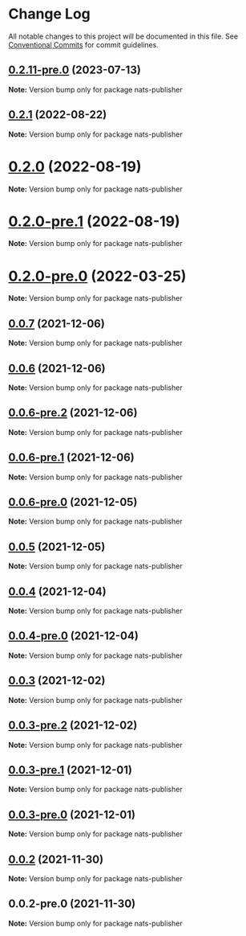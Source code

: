 # Change Log

All notable changes to this project will be documented in this file.
See [Conventional Commits](https://conventionalcommits.org) for commit guidelines.

## [0.2.11-pre.0](https://github.com/Redningsselskapet/nestjs-plugins/compare/nats-publisher@0.2.10...nats-publisher@0.2.11-pre.0) (2023-07-13)

**Note:** Version bump only for package nats-publisher





## [0.2.1](https://github.com/Redningsselskapet/nestjs-plugins/compare/nats-publisher@0.2.0...nats-publisher@0.2.1) (2022-08-22)

**Note:** Version bump only for package nats-publisher





# [0.2.0](https://github.com/Redningsselskapet/nestjs-plugins/compare/nats-publisher@0.2.0-pre.1...nats-publisher@0.2.0) (2022-08-19)

**Note:** Version bump only for package nats-publisher





# [0.2.0-pre.1](https://github.com/Redningsselskapet/nestjs-plugins/compare/nats-publisher@0.2.0-pre.0...nats-publisher@0.2.0-pre.1) (2022-08-19)

**Note:** Version bump only for package nats-publisher





# [0.2.0-pre.0](https://github.com/Redningsselskapet/nestjs-plugins/compare/nats-publisher@0.1.1...nats-publisher@0.2.0-pre.0) (2022-03-25)

**Note:** Version bump only for package nats-publisher





## [0.0.7](https://github.com/Redningsselskapet/nestjs-plugins/compare/nats-publisher@0.0.6...nats-publisher@0.0.7) (2021-12-06)

**Note:** Version bump only for package nats-publisher





## [0.0.6](https://github.com/Redningsselskapet/nestjs-plugins/compare/nats-publisher@0.0.6-pre.2...nats-publisher@0.0.6) (2021-12-06)

**Note:** Version bump only for package nats-publisher





## [0.0.6-pre.2](https://github.com/Redningsselskapet/nestjs-plugins/compare/nats-publisher@0.0.6-pre.1...nats-publisher@0.0.6-pre.2) (2021-12-06)

**Note:** Version bump only for package nats-publisher





## [0.0.6-pre.1](https://github.com/Redningsselskapet/nestjs-plugins/compare/nats-publisher@0.0.6-pre.0...nats-publisher@0.0.6-pre.1) (2021-12-06)

**Note:** Version bump only for package nats-publisher





## [0.0.6-pre.0](https://github.com/Redningsselskapet/nestjs-plugins/compare/nats-publisher@0.0.4-pre.0...nats-publisher@0.0.6-pre.0) (2021-12-05)

**Note:** Version bump only for package nats-publisher





## [0.0.5](https://github.com/Redningsselskapet/nestjs-plugins/compare/nats-publisher@0.0.4...nats-publisher@0.0.5) (2021-12-05)

**Note:** Version bump only for package nats-publisher





## [0.0.4](https://github.com/Redningsselskapet/nestjs-plugins/compare/nats-publisher@0.0.4-pre.0...nats-publisher@0.0.4) (2021-12-04)

**Note:** Version bump only for package nats-publisher





## [0.0.4-pre.0](https://github.com/Redningsselskapet/nestjs-plugins/compare/nats-publisher@0.0.3-pre.2...nats-publisher@0.0.4-pre.0) (2021-12-04)

**Note:** Version bump only for package nats-publisher





## [0.0.3](https://github.com/Redningsselskapet/nestjs-plugins/compare/nats-publisher@0.0.3-pre.2...nats-publisher@0.0.3) (2021-12-02)

**Note:** Version bump only for package nats-publisher





## [0.0.3-pre.2](https://github.com/Redningsselskapet/nestjs-plugins/compare/nats-publisher@0.0.3-pre.1...nats-publisher@0.0.3-pre.2) (2021-12-02)

**Note:** Version bump only for package nats-publisher





## [0.0.3-pre.1](https://github.com/Redningsselskapet/nestjs-plugins/compare/nats-publisher@0.0.3-pre.0...nats-publisher@0.0.3-pre.1) (2021-12-01)

**Note:** Version bump only for package nats-publisher





## [0.0.3-pre.0](https://github.com/Redningsselskapet/nestjs-plugins/compare/nats-publisher@0.0.2-pre.1...nats-publisher@0.0.3-pre.0) (2021-12-01)

**Note:** Version bump only for package nats-publisher





## [0.0.2](https://github.com/Redningsselskapet/nestjs-plugins/compare/nats-publisher@0.0.2-pre.0...nats-publisher@0.0.2) (2021-11-30)

**Note:** Version bump only for package nats-publisher





## 0.0.2-pre.0 (2021-11-30)

**Note:** Version bump only for package nats-publisher
